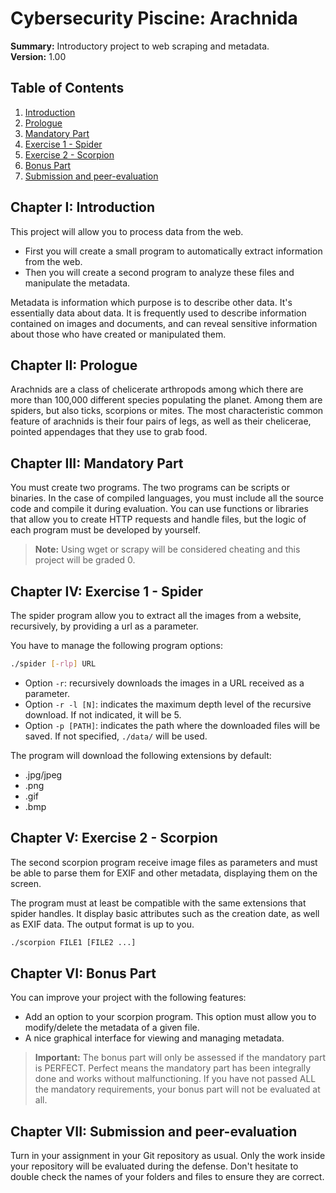 # Cybersecurity Piscine: Arachnida

**Summary:** Introductory project to web scraping and metadata.  
**Version:** 1.00

## Table of Contents

1. [Introduction](#chapter-i-introduction)
2. [Prologue](#chapter-ii-prologue)
3. [Mandatory Part](#chapter-iii-mandatory-part)
4. [Exercise 1 - Spider](#chapter-iv-exercise-1---spider)
5. [Exercise 2 - Scorpion](#chapter-v-exercise-2---scorpion)
6. [Bonus Part](#chapter-vi-bonus-part)
7. [Submission and peer-evaluation](#chapter-vii-submission-and-peer-evaluation)

## Chapter I: Introduction

This project will allow you to process data from the web.

- First you will create a small program to automatically extract information from the web.
- Then you will create a second program to analyze these files and manipulate the metadata.

Metadata is information which purpose is to describe other data. It's essentially data about data. It is frequently used to describe information contained on images and documents, and can reveal sensitive information about those who have created or manipulated them.

## Chapter II: Prologue

Arachnids are a class of chelicerate arthropods among which there are more than 100,000 different species populating the planet. Among them are spiders, but also ticks, scorpions or mites. The most characteristic common feature of arachnids is their four pairs of legs, as well as their chelicerae, pointed appendages that they use to grab food.

## Chapter III: Mandatory Part

You must create two programs. The two programs can be scripts or binaries.
In the case of compiled languages, you must include all the source code and compile it during evaluation.
You can use functions or libraries that allow you to create HTTP requests and handle files, but the logic of each program must be developed by yourself.

> **Note:** Using wget or scrapy will be considered cheating and this project will be graded 0.

## Chapter IV: Exercise 1 - Spider

The spider program allow you to extract all the images from a website, recursively, by providing a url as a parameter.

You have to manage the following program options:

```bash
./spider [-rlp] URL
```

- Option `-r`: recursively downloads the images in a URL received as a parameter.
- Option `-r -l [N]`: indicates the maximum depth level of the recursive download. If not indicated, it will be 5.
- Option `-p [PATH]`: indicates the path where the downloaded files will be saved. If not specified, `./data/` will be used.

The program will download the following extensions by default:

- .jpg/jpeg
- .png
- .gif
- .bmp

## Chapter V: Exercise 2 - Scorpion

The second scorpion program receive image files as parameters and must be able to parse them for EXIF and other metadata, displaying them on the screen.

The program must at least be compatible with the same extensions that spider handles.
It display basic attributes such as the creation date, as well as EXIF data. The output format is up to you.

```bash
./scorpion FILE1 [FILE2 ...]
```

## Chapter VI: Bonus Part

You can improve your project with the following features:

- Add an option to your scorpion program. This option must allow you to modify/delete the metadata of a given file.
- A nice graphical interface for viewing and managing metadata.

> **Important:** The bonus part will only be assessed if the mandatory part is PERFECT. Perfect means the mandatory part has been integrally done and works without malfunctioning. If you have not passed ALL the mandatory requirements, your bonus part will not be evaluated at all.

## Chapter VII: Submission and peer-evaluation

Turn in your assignment in your Git repository as usual. Only the work inside your repository will be evaluated during the defense. Don't hesitate to double check the names of your folders and files to ensure they are correct.
